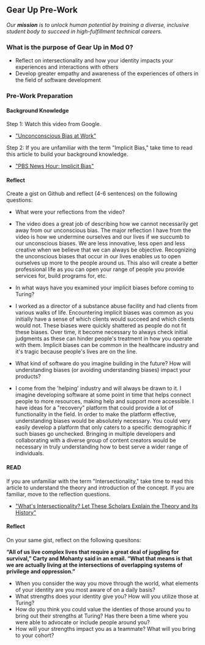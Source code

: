 ## Gear Up Pre-Work

_Our **mission** is to unlock human potential by training a diverse, inclusive student body to succeed in high-fulfillment technical careers._

### What is the purpose of Gear Up in Mod 0?

* Reflect on intersectionality and how your identity impacts your experiences and interactions with others
* Develop greater empathy and awareness of the experiences of others in the field of software development

### Pre-Work Preparation
#### Background Knowledge

Step 1: Watch this video from Google. 
* ["Unconconscious Bias at Work"](https://www.youtube.com/watch?v=NW5s_-Nl3JE)

Step 2: If you are unfamiliar with the term "Implicit Bias," take time to read this article to build your background knowledge. 
* ["PBS News Hour: Implicit Bias"](https://www.pbs.org/newshour/nation/making-people-aware-of-their-implicit-biases-doesnt-usually-change-minds-but-heres-what-does-work)

#### Reflect
Create a gist on Github and reflect (4-6 sentences) on the following questions:

* What were your reflections from the video?
 - The video does a great job of describing how we cannot necessarily get away from our unconscious bias. The major reflection I have from the video is how we undermine ourselves and our lives if we succumb to our unconscious biases. We are less innovative, less open and less creative when we believe that we can always be objective. Recognizing the unconscious biases that occur in our lives enables us to open ourselves up more to the people around us. This also will create a better professional life as you can open your range of people you provide services for, build programs for, etc. 
* In what ways have you examined your implicit biases before coming to Turing?
 - I worked as a director of a substance abuse facility and had clients from various walks of life. Encountering implicit biases was common as you initially have a sense of which clients would succeed and which clients would not. These biases were quickly shattered as people do not fit these biases. Over time, it become necessary to always check initial judgments as these can hinder people's treatment in how you operate with them. Implicit biases can be common in the healthcare industry and it's tragic because people's lives are on the line. 
* What kind of software do you imagine building in the future? How will understanding biases (or avoiding understanding biases) impact your products?
 - I come from the 'helping' industry and will always be drawn to it. I imagine developing software at some point in time that helps connect people to more resources, making help and support more accessible. I have ideas for a "recovery" platform that could provide a lot of functionality in the field. In order to make the platform effective, understanding biases would be absolutely necessary. You could very easily develop a platform that only caters to a specific demographic if such biases go unchecked. Bringing in multiple developers and collaborating with a diverse group of content creators would be necessary in truly understanding how to best serve a wider range of individuals. 


#### READ

If you are unfamiliar with the term "Intersectionality," take time to read this article to understand the theory and introduction of the concept. If you are familiar, move to the reflection questions.  
* ["What's Intersectionality? Let These Scholars Explain the Theory and Its History"](https://time.com/5560575/intersectionality-theory/)

#### Reflect
On your same gist, reflect on the following quesitons:

<b>“All of us live complex lives that require a great deal of juggling for survival,” Carty and Mohanty said in an email. “What that means is that we are actually living at the intersections of overlapping systems of privilege and oppression.”</b>

 * When you consider the way you move through the world, what elements of your identity are you most aware of on a daily basis?
 * What strengths does your identity give you?  How will you utilize those at Turing?
 * How do you think you could value the identies of those around you to bring out their strengths at Turing? Has there been a time where you were able to advocate or include people around you?
 * How will your strengths impact you as a teammate?  What will you bring to your cohort? 
